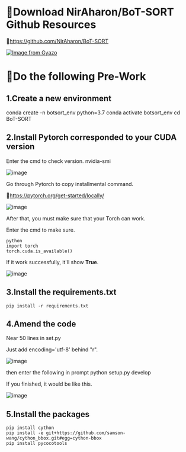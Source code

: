 🔱Download NirAharon/BoT-SORT Github Resources 
====
🔗https://github.com/NirAharon/BoT-SORT

[![Image from Gyazo](https://i.gyazo.com/e5fb4fc98174bbf080f8a539a412b5cf.gif)](https://gyazo.com/e5fb4fc98174bbf080f8a539a412b5cf)

🔱Do the following Pre-Work
====
## 1.Create a new environment

  conda create -n botsort_env python=3.7
  conda activate botsort_env
  cd BoT-SORT

## 2.Install Pytorch corresponded to your CUDA version
Enter the cmd to check version.
  nvidia-smi
  
  ![image](https://user-images.githubusercontent.com/46515944/183584522-c359b89b-bf65-48dd-8095-de87bd444333.png)

Go through Pytorch to copy installmental command.

🔗https://pytorch.org/get-started/locally/

![image](https://user-images.githubusercontent.com/46515944/183584819-e64fd41f-f879-4644-af0f-4eb068f47b8e.png)

After that, you must make sure that your Torch can work.

Enter the cmd to make sure.

    python
    import torch
    torch.cuda.is_available() 

If it work successfully, it'll show **True**.

![image](https://user-images.githubusercontent.com/46515944/183584183-508ccb89-4750-49c1-93b1-6ce329ebcc57.png)

## 3.Install the requirements.txt

    pip install -r requirements.txt

## 4.Amend the code

Near 50 lines in set.py

Just add encoding='utf-8' behind "r".

![image](https://user-images.githubusercontent.com/46515944/183583132-d70eae3c-4592-4ae0-984d-27f962b24b15.png)

then enter the following in prompt
  python setup.py develop

If you finished, it would be like this.

![image](https://user-images.githubusercontent.com/46515944/183581630-2253bbe2-ded3-441b-a328-4e899359cb1d.png)

## 5.Install the packages
    pip install cython
    pip install -e git+https://github.com/samson-wang/cython_bbox.git#egg=cython-bbox
    pip install pycocotools

    
    
    
